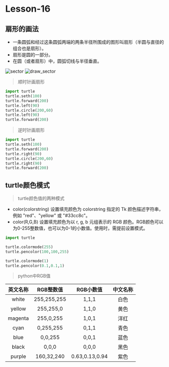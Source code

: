 # **Lesson-16**

## **扇形的画法**
- 一条圆弧和经过这条圆弧两端的两条半径所围成的图形叫扇形（半圆与直径的组合也是扇形）。
- 扇形是圆的一部分。
- 在圆（或者扇形）中，圆弧切线与半径垂直。

<img src='_media/1-16-1.jpg' alt='sector' style='zoom:100%;'/>
<img src='_media/1-16-2.jpg' alt='draw_sector' style='zoom:100%;'/>

> 顺时针画扇形

```python
import turtle
turtle.seth(100)
turtle.forward(200)
turtle.left(90)
turtle.circle(200,60)
turtle.left(90)
turtle.forward(200)
```

> 逆时针画扇形

```python
import turtle
turtle.seth(100)
turtle.forward(200)
turtle.right(90)
turtle.circle(200,60)
turtle.right(90)
turtle.forward(200)
```

## **turtle颜色模式**

> turtle颜色值的两种模式

- color(colorstring)   设置填充颜色为 colorstring 指定的 Tk 颜色描述字符串，例如 "red"、"yellow" 或 "#33cc8c"。
- color(R,G,B)   设置填充颜色为以 r, g, b 元组表示的 RGB 颜色。RGB颜色可以为0-255整数值，也可以为0-1的小数值。使用时，需提前设置模式。

```python
import turtle

turtle.colormode(255)
turtle.pencolor(100,100,255)

turtle.colormode(1)
turtle.pencolor(0.1,0.1,1)
```

> python中RGB值

|英文名称|RGB整数值|RGB小数值|中文名称|
|:-:|:-:|:-:|:-:|
|white|255,255,255|1,1,1|白色|
|yellow|255,255,0|1,1,0|黄色|
|magenta|255,0,255|1,0,1|洋红|
|cyan|0,255,255|0,1,1|青色|
|blue|0,0,255|0,0,1|蓝色|
|black|0,0,0|0,0,0|黑色|
|purple|160,32,240|0.63,0.13,0.94|紫色|